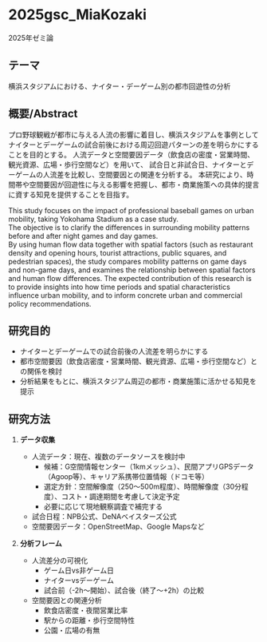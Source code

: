# 2025gsc_MiaKozaki
2025年ゼミ論
## テーマ
横浜スタジアムにおける、ナイター・デーゲーム別の都市回遊性の分析

## 概要/Abstract

プロ野球観戦が都市に与える人流の影響に着目し、横浜スタジアムを事例として
ナイターとデーゲームの試合前後における周辺回遊パターンの差を明らかにすることを目的とする。
人流データと空間要因データ（飲食店の密度・営業時間、観光資源、広場・歩行空間など）を用いて、
試合日と非試合日、ナイターとデーゲームの人流差を比較し、空間要因との関連を分析する。
本研究により、時間帯や空間要因が回遊性に与える影響を把握し、都市・商業施策への具体的提言に資する知見を提供することを目指す。

This study focuses on the impact of professional baseball games on urban mobility, taking Yokohama Stadium as a case study.  
The objective is to clarify the differences in surrounding mobility patterns before and after night games and day games.  
By using human flow data together with spatial factors (such as restaurant density and opening hours, tourist attractions, public squares, and pedestrian spaces), the study compares mobility patterns on game days and non-game days, and examines the relationship between spatial factors and human flow differences.
The expected contribution of this research is to provide insights into how time periods and spatial characteristics influence urban mobility, and to inform concrete urban and commercial policy recommendations.

## 研究目的
- ナイターとデーゲームでの試合前後の人流差を明らかにする  
- 都市空間要因（飲食店密度・営業時間、観光資源、広場・歩行空間など）との関係を検討
- 分析結果をもとに、横浜スタジアム周辺の都市・商業施策に活かせる知見を提示

## 研究方法
1. **データ収集**  
   - 人流データ：現在、複数のデータソースを検討中  
        -  候補：G空間情報センター（1kmメッシュ）、民間アプリGPSデータ（Agoop等）、キャリア系携帯位置情報（ドコモ等）  
        - 選定方針：空間解像度（250〜500m程度）、時間解像度（30分程度）、コスト・調達期間を考慮して決定予定  
        - 必要に応じて現地観察調査で補完する 
   - 試合日程：NPB公式、DeNAベイスターズ公式  
   - 空間要因データ：OpenStreetMap、Google Mapsなど 

2. **分析フレーム**  
   - 人流差分の可視化  
     - ゲーム日vs非ゲーム日  
     - ナイターvsデーゲーム  
     - 試合前（-2h〜開始）、試合後（終了〜+2h）の比較  
   - 空間要因との関連分析  
     - 飲食店密度・夜間営業比率  
     - 駅からの距離・歩行空間特性  
     - 公園・広場の有無  
